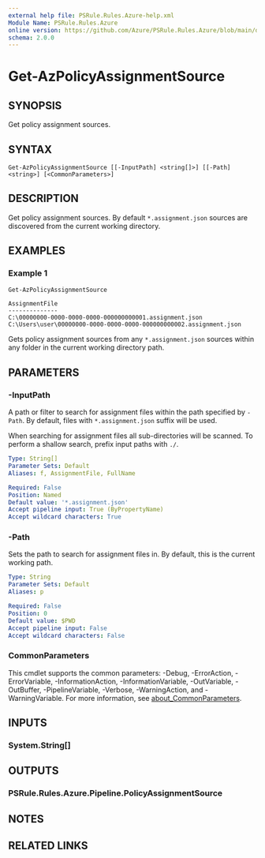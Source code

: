 ```yaml
---
external help file: PSRule.Rules.Azure-help.xml
Module Name: PSRule.Rules.Azure
online version: https://github.com/Azure/PSRule.Rules.Azure/blob/main/docs/commands/Get-AzPolicyAssignmentSource.md
schema: 2.0.0
---
```


# Get-AzPolicyAssignmentSource

## SYNOPSIS

Get policy assignment sources.

## SYNTAX

```text
Get-AzPolicyAssignmentSource [[-InputPath] <string[]>] [[-Path] <string>] [<CommonParameters>]
```

## DESCRIPTION

Get policy assignment sources. By default `*.assignment.json` sources are discovered from the current
working directory.

## EXAMPLES

### Example 1

```powershell
Get-AzPolicyAssignmentSource
```

```text
AssignmentFile
--------------
C:\00000000-0000-0000-0000-000000000001.assignment.json
C:\Users\user\00000000-0000-0000-0000-000000000002.assignment.json
```

Gets policy assignment sources from any `*.assignment.json` sources within any folder in the current
working directory path.

## PARAMETERS

### -InputPath

A path or filter to search for assignment files within the path specified by `-Path`.
By default, files with `*.assignment.json` suffix will be used.

When searching for assignment files all sub-directories will be scanned.
To perform a shallow search, prefix input paths with `./`.

```yaml
Type: String[]
Parameter Sets: Default
Aliases: f, AssignmentFile, FullName

Required: False
Position: Named
Default value: '*.assignment.json'
Accept pipeline input: True (ByPropertyName)
Accept wildcard characters: True
```

### -Path

Sets the path to search for assignment files in.
By default, this is the current working path.

```yaml
Type: String
Parameter Sets: Default
Aliases: p

Required: False
Position: 0
Default value: $PWD
Accept pipeline input: False
Accept wildcard characters: False
```

### CommonParameters

This cmdlet supports the common parameters: -Debug, -ErrorAction, -ErrorVariable, -InformationAction,
-InformationVariable, -OutVariable, -OutBuffer, -PipelineVariable, -Verbose, -WarningAction, and -WarningVariable.
For more information, see [about_CommonParameters](https://docs.microsoft.com/powershell/module/microsoft.powershell.core/about/about_commonparameters).

## INPUTS

### System.String[]

## OUTPUTS

### PSRule.Rules.Azure.Pipeline.PolicyAssignmentSource

## NOTES

## RELATED LINKS
